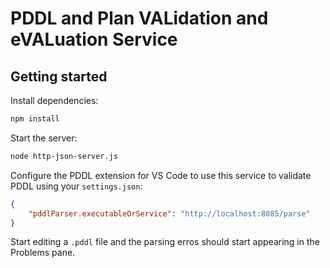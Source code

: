 # PDDL and Plan VALidation and eVALuation Service

## Getting started

Install dependencies:

```bash
npm install
```

Start the server:

```bash
node http-json-server.js
```

Configure the PDDL extension for VS Code to use this service to validate PDDL using your `settings.json`:

```json
{
    "pddlParser.executableOrService": "http://localhost:8085/parse"
}
```

Start editing a `.pddl` file and the parsing erros should start appearing in the Problems pane.
